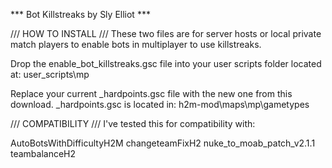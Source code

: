 *** Bot Killstreaks by Sly Elliot ***


/// HOW TO INSTALL ///
These two files are for server hosts or local private match players to enable bots in multiplayer to use killstreaks.

Drop the enable_bot_killstreaks.gsc file into your user scripts folder located at:
user_scripts\mp

Replace your current _hardpoints.gsc file with the new one from this download. _hardpoints.gsc is located in:
h2m-mod\maps\mp\gametypes


/// COMPATIBILITY ///
I've tested this for compatibility with:

AutoBotsWithDifficultyH2M
changeteamFixH2
nuke_to_moab_patch_v2.1.1
teambalanceH2

